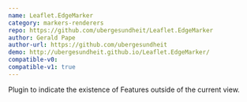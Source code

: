 ```yaml
---
name: Leaflet.EdgeMarker
category: markers-renderers
repo: https://github.com/ubergesundheit/Leaflet.EdgeMarker
author: Gerald Pape
author-url: https://github.com/ubergesundheit
demo: http://ubergesundheit.github.io/Leaflet.EdgeMarker/
compatible-v0:
compatible-v1: true
---
```


Plugin to indicate the existence of Features outside of the current view.

